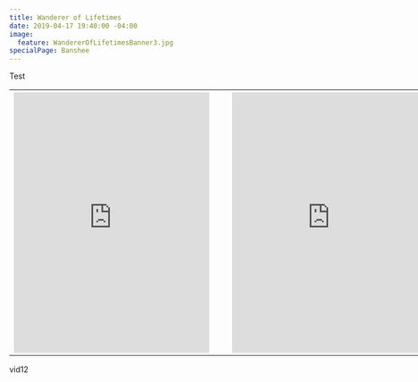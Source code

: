 ```yaml
---
title: Wanderer of Lifetimes
date: 2019-04-17 19:40:00 -04:00
image:
  feature: WandererOfLifetimesBanner3.jpg
specialPage: Banshee
---
```


Test
<table style="undefined;table-layout: fixed; width: 760px">
<colgroup>
<col style="width: 350px">
<col style="width: 25px">
<col style="width: 350px">
</colgroup>
  <tr>
    <th class="tg-0lax" style="max-width: 350px;">
      <iframe width="350" height="467" src="https://www.youtube.com/embed/y0fiBdyK-Uk?rel=0" frameborder="0" allow="accelerometer; autoplay; encrypted-media; gyroscope; picture-in-picture" allowfullscreen></iframe>
    </th>
    <th class="tg-0lax"></th>
    <th class="tg-0lax" style="max-width: 350px;">
      <iframe width="350" height="467" src="https://www.youtube.com/embed/y0fiBdyK-Uk?rel=0" frameborder="0" allow="accelerometer; autoplay; encrypted-media; gyroscope; picture-in-picture" allowfullscreen></iframe>
    </th>
  </tr>
</table>

vid12
